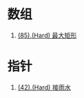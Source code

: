 # 数组

1. [(85).(Hard) 最大矩形][85]

# 指针

1. [(42).(Hard) 接雨水][42]


[85]: ../array/E85_Hard_MaximalRectangle.java
[42]: ../pointer/E42_Hard_TrappingRainWater.java